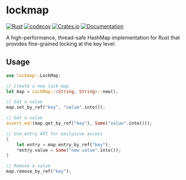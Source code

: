 # lockmap

[![Rust](https://github.com/SF-Zhou/lockmap/actions/workflows/rust.yml/badge.svg)](https://github.com/SF-Zhou/lockmap/actions/workflows/rust.yml)
[![codecov](https://codecov.io/gh/SF-Zhou/lockmap/graph/badge.svg?token=7U9JFC64U4)](https://codecov.io/gh/SF-Zhou/lockmap)
[![Crates.io](https://img.shields.io/crates/v/lockmap.svg)](https://crates.io/crates/lockmap)
[![Documentation](https://docs.rs/lockmap/badge.svg)](https://docs.rs/lockmap)

A high-performance, thread-safe HashMap implementation for Rust that provides fine-grained locking at the key level.

## Usage

```rust
use lockmap::LockMap;

// Create a new lock map
let map = LockMap::<String, String>::new();

// Set a value
map.set_by_ref("key", "value".into());

// Get a value
assert_eq!(map.get_by_ref("key"), Some("value".into()));

// Use entry API for exclusive access
{
    let entry = map.entry_by_ref("key");
    *entry.value = Some("new value".into());
}

// Remove a value
map.remove_by_ref("key");
```

